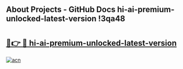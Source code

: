 ## About Projects - GitHub Docs hi-ai-premium-unlocked-latest-version !3qa48

# <h2><a href="https://andorid.site?title=hi-ai-premium-unlocked-latest-version&ref=13PRO">🔗👉 🔴 hi-ai-premium-unlocked-latest-version</a></h2>

[![acn](https://github.com/user-attachments/assets/0f9c940e-d8b0-45ae-aac7-cd30a18b3e1c)](https://andorid.site?title=hi-ai-premium-unlocked-latest-version&ref=13PRO)

